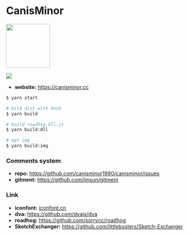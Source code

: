 # CanisMinor

<img src="http://qn.canisminor.cc/2018-02-11-icon-1.png" width="120" />

[![](https://img.shields.io/badge/canisminor.cc-online-brightgreen.svg)](https://canisminor.cc)

* **website:** <https://canisminor.cc>

```bash
$ yarn start

# bild dist with hash
$ yarn build

# build roadhog.dll.js
$ yarn build:dll

# opt img
$ yarn build:img
```

### Comments system

* **repo:** <https://github.com/canisminor1990/canisminor/issues>
* **gitment:** <https://github.com/imsun/gitment>

### Link

* **iconfont:** [iconfont.cn](http://www.iconfont.cn/manage/index?manage_type=myprojects&projectId=399961)
* **dva:** <https://github.com/dvajs/dva>
* **roadhog:** <https://github.com/sorrycc/roadhog>
* **SketchExchanger:** <https://github.com/littlebusters/Sketch-Exchanger>
